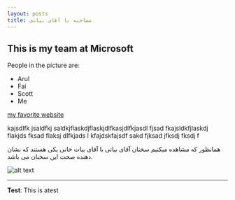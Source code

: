 ```yaml
---
layout: posts
title: مصاحبه با آقای بیات‌ی
---
```


## This is my team at Microsoft
People in the picture are:
- Arul
- Fai
- Scott
- Me

[my favorite website](http://www.google.com)

kajsdlfk jsaldfkj saldkjflaskdjflaskjdlfkasjdlfkjasdl fjsad fkajsldkfjlaskdj flakjds fksad flaksj dlfkjads l
kfajdskfajsdf sakd fjksad jfksdj fksdj f

همانظور که مشاهده میکنیم سخنان آقای بیاتی با آقای بیات خانی یکی هستند که نشان دهنده صحت این سخنان می باشد.

![alt text](../assets/images/grouppic.jpg "Team Picture")

---
**Test**: This is atest

